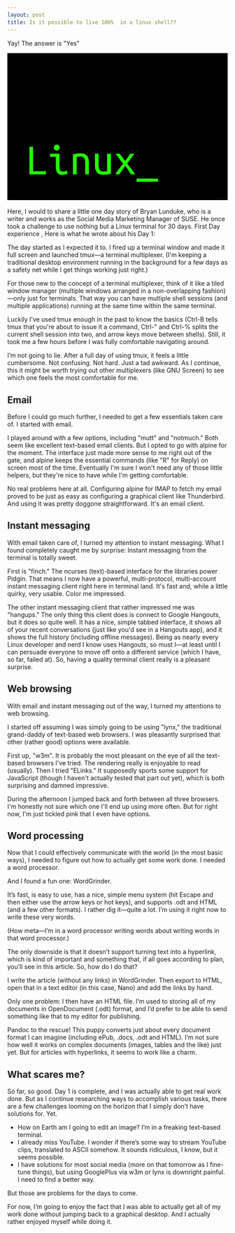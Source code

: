 ```yaml
---
layout: post
title: Is it possible to live 100%  in a linux shell??
---
```


 Yay!  The answer is "Yes"
 
 ![linuxx](/images/linuxx.png)
 
Here, I would to share a little one day story of Bryan Lunduke, who is a writer and works as the Social Media Marketing Manager of SUSE. He once took a challenge to use nothing but a Linux terminal for 30 days. First Day experience , Here is what he wrote about his Day 1:

The day started as I expected it to. I fired up a terminal window and made it full screen and launched tmux—a terminal multiplexer. (I'm keeping a traditional desktop environment running in the background for a few days as a safety net while I get things working just right.)

For those new to the concept of a terminal multiplexer, think of it like a tiled window manager (multiple windows arranged in a non-overlapping fashion)—only just for terminals. That way you can have multiple shell sessions (and multiple applications) running at the same time within the same terminal.

Luckily I’ve used tmux enough in the past to know the basics (Ctrl-B tells tmux that you're about to issue it a command, Ctrl-" and Ctrl-% splits the current shell session into two, and arrow keys move between shells). Still, it took me a few hours before I was fully comfortable navigating around.

I’m not going to lie. After a full day of using tmux, it feels a little cumbersome. Not confusing. Not hard. Just a tad awkward. As I continue, this it might be worth trying out other multiplexers (like GNU Screen) to see which one feels the most comfortable for me.

## Email

Before I could go much further, I needed to get a few essentials taken care of. I started with email.

I played around with a few options, including "mutt" and "notmuch." Both seem like excellent text-based email clients. But I opted to go with alpine for the moment. The interface just made more sense to me right out of the gate, and alpine keeps the essential commands (like "R" for Reply) on screen most of the time. Eventually I'm sure I won't need any of those little helpers, but they're nice to have while I'm getting comfortable.

No real problems here at all. Configuring alpine for IMAP to fetch my email proved to be just as easy as configuring a graphical client like Thunderbird. And using it was pretty doggone straightforward. It's an email client.

## Instant messaging

With email taken care of, I turned my attention to instant messaging. What I found completely caught me by surprise: Instant messaging from the terminal is totally sweet.

First is "finch." The ncurses (text)-based interface for the libraries power Pidgin. That means I now have a powerful, multi-protocol, multi-account instant messaging client right here in terminal land. It's fast and, while a little quirky, very usable. Color me impressed.

The other instant messaging client that rather impressed me was "hangups." The only thing this client does is connect to Google Hangouts, but it does so quite well. It has a nice, simple tabbed interface, it shows all of your recent conversations (just like you'd see in a Hangouts app), and it shows the full history (including offline messages). Being as nearly every Linux developer and nerd I know uses Hangouts, so must I—at least until I can persuade everyone to move off onto a different service (which I have, so far, failed at). So, having a quality terminal client really is a pleasant surprise.

## Web browsing

With email and instant messaging out of the way, I turned my attentions to web browsing.

I started off assuming I was simply going to be using "lynx," the traditional grand-daddy of text-based web browsers. I was pleasantly surprised that other (rather good) options were available.

First up, "w3m". It is probably the most pleasant on the eye of all the text-based browsers I've tried. The rendering really is enjoyable to read (usually). Then I tried "ELinks." It supposedly sports some support for JavaScript (though I haven't actually tested that part out yet), which is both surprising and damned impressive.

During the afternoon I jumped back and forth between all three browsers. I'm honestly not sure which one I'll end up using more often. But for right now, I'm just tickled pink that I even have options.

## Word processing

Now that I could effectively communicate with the world (in the most basic ways), I needed to figure out how to actually get some work done. I needed a word processor.

And I found a fun one: WordGrinder.

It’s fast, is easy to use, has a nice, simple menu system (hit Escape and then either use the arrow keys or hot keys), and supports .odt and HTML (and a few other formats). I rather dig it—quite a lot. I’m using it right now to write these very words.

(How meta—I’m in a word processor writing words about writing words in that word processor.)

The only downside is that it doesn’t support turning text into a hyperlink, which is kind of important and something that, if all goes according to plan, you’ll see in this article. So, how do I do that?

I write the article (without any links) in WordGrinder. Then export to HTML, open that in a text editor (in this case, Nano) and add the links by hand.

Only one problem: I then have an HTML file. I’m used to storing all of my documents in OpenDocument (.odt) format, and I’d prefer to be able to send something like that to my editor for publishing.

Pandoc to the rescue! This puppy converts just about every document format I can imagine (including ePub, .docs, .odt and HTML). I’m not sure how well it works on complex documents (images, tables and the like) just yet. But for articles with hyperlinks, it seems to work like a charm.

## What scares me?

So far, so good. Day 1 is complete, and I was actually able to get real work done. But as I continue researching ways to accomplish various tasks, there are a few challenges looming on the horizon that I simply don’t have solutions for. Yet.

* How on Earth am I going to edit an image? I’m in a freaking text-based terminal.
* I already miss YouTube. I wonder if there’s some way to stream YouTube clips, translated to ASCII somehow. It sounds ridiculous, I know, but it seems possible.
* I have solutions for most social media (more on that tomorrow as I fine-tune things), but using GooglePlus via w3m or lynx is downright painful. I need to find a better way.

But those are problems for the days to come.

For now, I’m going to enjoy the fact that I was able to actually get all of my work done without jumping back to a graphical desktop. And I actually rather enjoyed myself while doing it.
